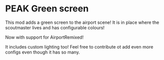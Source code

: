 # PEAK Green screen

This mod adds a green screen to the airport scene!
It is in place where the scoutmaster lives and has configurable colours!

Now with support for AirportRemixed!

It includes custom lighting too! Feel free to contribute ot add even more configs even though it has so many.

